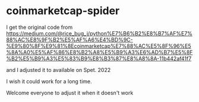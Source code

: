 # coinmarketcap-spider

I get the original code from https://medium.com/@rice_bug_j/python%E7%B6%B2%E8%B7%AF%E7%88%AC%E8%9F%B2%E5%AF%A6%E4%BD%9C-%E9%80%8F%E9%81%8Ecoinmarketcap%E7%88%AC%E5%8F%96%E5%8A%A0%E5%AF%86%E8%B2%A8%E5%B9%A3%E6%AD%B7%E5%8F%B2%E5%B9%A3%E5%83%B9%E8%B3%87%E8%A8%8A-11b442af41f7

and I adjusted it to available on Spet. 2022

I wish it could work for a long time.

Welcome everyone to adjust it when it doesn't work
